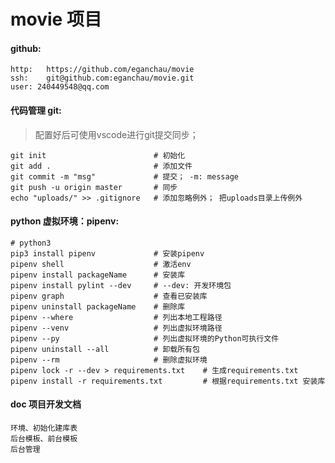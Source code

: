 # movie 项目
#### github: 
    http:   https://github.com/eganchau/movie 
    ssh:    git@github.com:eganchau/movie.git
    user: 240449548@qq.com

#### 代码管理 git:
> 配置好后可使用vscode进行git提交同步；
    
    git init                        # 初始化
    git add .                       # 添加文件
    git commit -m "msg"             # 提交； -m: message
    git push -u origin master       # 同步
    echo "uploads/" >> .gitignore   # 添加忽略例外； 把uploads目录上传例外

#### python 虚拟环境：pipenv:
    # python3
    pip3 install pipenv             # 安装pipenv
    pipenv shell                    # 激活env
    pipenv install packageName      # 安装库
    pipenv install pylint --dev     # --dev: 开发环境包
    pipenv graph                    # 查看已安装库
    pipenv uninstall packageName    # 删除库
    pipenv --where                  # 列出本地工程路径
    pipenv --venv                   # 列出虚拟环境路径
    pipenv --py                     # 列出虚拟环境的Python可执行文件
    pipenv uninstall --all          # 卸载所有包
    pipenv --rm                     # 删除虚拟环境
    pipenv lock -r --dev > requirements.txt    # 生成requirements.txt
    pipenv install -r requirements.txt         # 根据requirements.txt 安装库

#### doc 项目开发文档
    环境、初始化建库表
    后台模板、前台模板
    后台管理